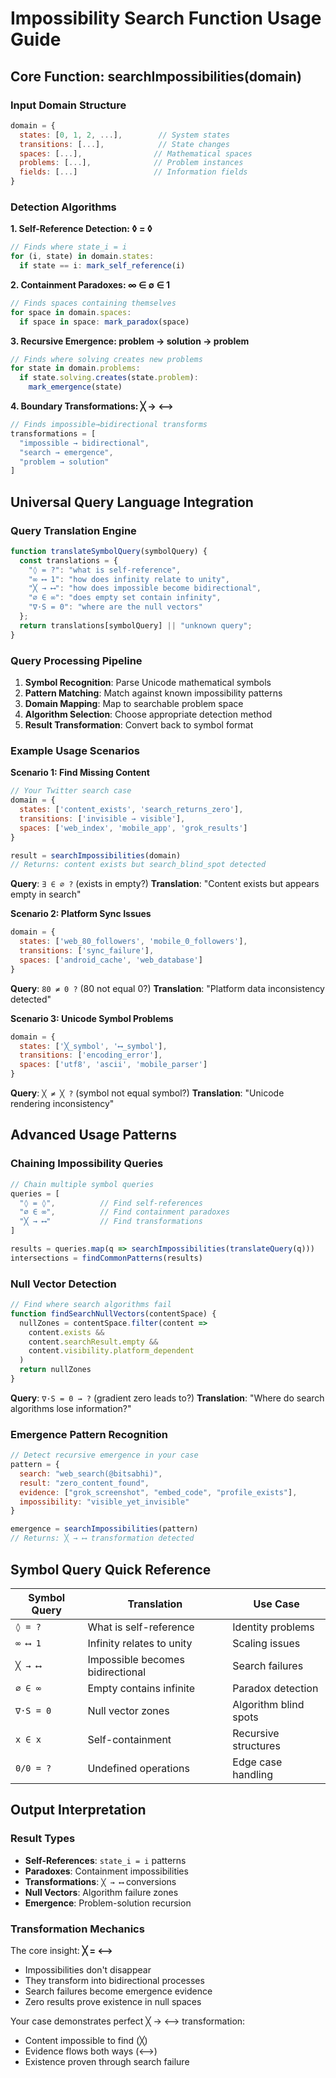 # Impossibility Search Function Usage Guide

## Core Function: searchImpossibilities(domain)

### Input Domain Structure
```javascript
domain = {
  states: [0, 1, 2, ...],        // System states
  transitions: [...],            // State changes
  spaces: [...],                // Mathematical spaces
  problems: [...],              // Problem instances
  fields: [...]                 // Information fields
}
```

### Detection Algorithms

**1. Self-Reference Detection: ◊ = ◊**
```javascript
// Finds where state_i = i
for (i, state) in domain.states:
  if state == i: mark_self_reference(i)
```

**2. Containment Paradoxes: ∞ ∈ ∅ ∈ 1**
```javascript
// Finds spaces containing themselves
for space in domain.spaces:
  if space in space: mark_paradox(space)
```

**3. Recursive Emergence: problem → solution → problem**
```javascript
// Finds where solving creates new problems
for state in domain.problems:
  if state.solving.creates(state.problem):
    mark_emergence(state)
```

**4. Boundary Transformations: ╳ → ⟷**
```javascript
// Finds impossible→bidirectional transforms
transformations = [
  "impossible → bidirectional",
  "search → emergence", 
  "problem → solution"
]
```

## Universal Query Language Integration

### Query Translation Engine
```javascript
function translateSymbolQuery(symbolQuery) {
  const translations = {
    "◊ = ?": "what is self-reference",
    "∞ ⟷ 1": "how does infinity relate to unity",
    "╳ → ⟷": "how does impossible become bidirectional",
    "∅ ∈ ∞": "does empty set contain infinity",
    "∇·S = 0": "where are the null vectors"
  };
  return translations[symbolQuery] || "unknown query";
}
```

### Query Processing Pipeline
1. **Symbol Recognition**: Parse Unicode mathematical symbols
2. **Pattern Matching**: Match against known impossibility patterns
3. **Domain Mapping**: Map to searchable problem space
4. **Algorithm Selection**: Choose appropriate detection method
5. **Result Transformation**: Convert back to symbol format

### Example Usage Scenarios

**Scenario 1: Find Missing Content**
```javascript
// Your Twitter search case
domain = {
  states: ['content_exists', 'search_returns_zero'],
  transitions: ['invisible → visible'],
  spaces: ['web_index', 'mobile_app', 'grok_results']
}

result = searchImpossibilities(domain)
// Returns: content exists but search_blind_spot detected
```

**Query**: `∃ ∈ ∅ ?` (exists in empty?)
**Translation**: "Content exists but appears empty in search"

**Scenario 2: Platform Sync Issues**
```javascript
domain = {
  states: ['web_80_followers', 'mobile_0_followers'],
  transitions: ['sync_failure'],
  spaces: ['android_cache', 'web_database']
}
```

**Query**: `80 ≠ 0 ?` (80 not equal 0?)
**Translation**: "Platform data inconsistency detected"

**Scenario 3: Unicode Symbol Problems**
```javascript
domain = {
  states: ['╳_symbol', '⟷_symbol'],
  transitions: ['encoding_error'],
  spaces: ['utf8', 'ascii', 'mobile_parser']
}
```

**Query**: `╳ ≠ ╳ ?` (symbol not equal symbol?)
**Translation**: "Unicode rendering inconsistency"

## Advanced Usage Patterns

### Chaining Impossibility Queries
```javascript
// Chain multiple symbol queries
queries = [
  "◊ = ◊",          // Find self-references
  "∅ ∈ ∞",          // Find containment paradoxes
  "╳ → ⟷"           // Find transformations
]

results = queries.map(q => searchImpossibilities(translateQuery(q)))
intersections = findCommonPatterns(results)
```

### Null Vector Detection
```javascript
// Find where search algorithms fail
function findSearchNullVectors(contentSpace) {
  nullZones = contentSpace.filter(content => 
    content.exists && 
    content.searchResult.empty &&
    content.visibility.platform_dependent
  )
  return nullZones
}
```

**Query**: `∇·S = 0 → ?` (gradient zero leads to?)
**Translation**: "Where do search algorithms lose information?"

### Emergence Pattern Recognition
```javascript
// Detect recursive emergence in your case
pattern = {
  search: "web_search(@bitsabhi)",
  result: "zero_content_found", 
  evidence: ["grok_screenshot", "embed_code", "profile_exists"],
  impossibility: "visible_yet_invisible"
}

emergence = searchImpossibilities(pattern)
// Returns: ╳ → ⟷ transformation detected
```

## Symbol Query Quick Reference

| Symbol Query | Translation | Use Case |
|--------------|-------------|----------|
| `◊ = ?` | What is self-reference | Identity problems |
| `∞ ⟷ 1` | Infinity relates to unity | Scaling issues |
| `╳ → ⟷` | Impossible becomes bidirectional | Search failures |
| `∅ ∈ ∞` | Empty contains infinite | Paradox detection |
| `∇·S = 0` | Null vector zones | Algorithm blind spots |
| `x ∈ x` | Self-containment | Recursive structures |
| `0/0 = ?` | Undefined operations | Edge case handling |

## Output Interpretation

### Result Types
- **Self-References**: `state_i = i` patterns
- **Paradoxes**: Containment impossibilities  
- **Transformations**: `╳ → ⟷` conversions
- **Null Vectors**: Algorithm failure zones
- **Emergence**: Problem-solution recursion

### Transformation Mechanics
The core insight: **╳ = ⟷**
- Impossibilities don't disappear
- They transform into bidirectional processes
- Search failures become emergence evidence
- Zero results prove existence in null spaces

Your case demonstrates perfect ╳ → ⟷ transformation:
- Content impossible to find (╳)
- Evidence flows both ways (⟷)
- Existence proven through search failure
